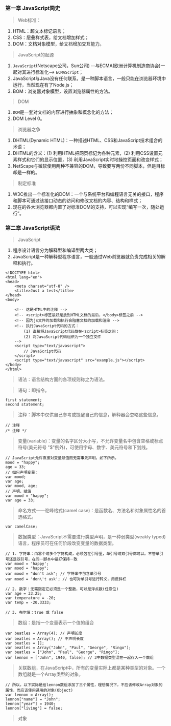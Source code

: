 ### 第一章 JavaScript简史

> Web标准：

1. HTML：超文本标记语言；
2. CSS：层叠样式表，给文档增加样式；
3. DOM：文档对象模型，给文档增加交互能力。

> JavaScript的起源

1. `JavaScript`(Netscape公司，Sun公司) --与ECMA(欧洲计算机制造商协会)一起对其进行标准化--> `ECMAScript`；
2. JavaScript与Java没有任何联系，是一种脚本语言，一般只能在浏览器环境中运行，当然现在有了Node.js；
3. BOM：浏览器对象模型，设置浏览器属性的方法。

> DOM

1. `DOM`是一套对文档的内容进行抽象和概念化的方法；
2. DOM Level 0。

> 浏览器之争

1. DHTML(Dynamic HTML)：一种描述HTML、CSS和JavaScript技术组合的术语；
2. DHTML的含义：(1) 利用HTML把网页标记为各种元素，(2) 利用CSS设置元素样式和它们的显示位置，(3) 利用JavaScript实时地操控页面和改变样式；
3. NetScape与微软使用两种不兼容的DOM，导致要写两份不同脚本，但是目标却是一样的。

> 制定标准

1. W3C推出一个标准化的DOM：一个与系统平台和编程语言无关的接口，程序和脚本可通过该接口动态的访问和修改文档的内容、结构和样式；
2. 现在的各大浏览器都内置了对标准DOM的支持，可以实现“编写一次，随处运行”。

### 第二章 JavaScript语法
> JavaScript

1. 程序设计语言分为解释型和编译型两大类；
2. JavaScript是一种解释型程序语言，一般通过Web浏览器就负责完成相关的解释和执行。
```
<!DOCTYPE html>
<html lang="en">
<head>
    <meta charset="utf-8" />
    <title>Just a test</title>
</head>
<body>

    <!-- 这是HTML中的注释 -->
    <!-- <script>标签最好是放到HTML文档的最后，</body>标签之前 -->
    <!-- 因为js文件的加载和执行会阻塞文档的加载和渲染 -->
    <!-- 执行JavaScript代码的方式：
        (1) 直接将JavaScript代码放在<script>标签之间；
        (2) 将JavaScript代码组织为一个独立文件
    -->
    <script type="text/javascript">
        // JavaScript代码
    </script>
    <script type="text/javascript" src="example.js"></script>
</body>
</html>

```

> 语法：语言结构方面的各项规则称之为语法。

> 语句：即指令。

```
first statement;
second statement;
```
> 注释：脚本中仅供自己参考或提醒自己的信息，解释器会忽略这些信息。

```
// 注释
/* 注释 */
```
> 变量(variable)：变量的名字区分大小写，不允许变量名中包含空格或标点符号(美元符号 "$"例外)，可使用字母、数字、美元符号和下划线。

```
// JavaScript允许直接对变量赋值而无需事先声明，如下所示。
mood = "happy";
age = 33;
// 如何声明变量：
var mood;
var age;
var mood, age;
// 声明，赋值
var mood = "happy";
var age = 33;
```

> 命名方式——驼峰格式(camel case)：是函数名、方法名和对象属性名的首选格式。

```
var camelCase;
```
> 数据类型：JavaScript不需要进行类型声明，是一种弱类型(weakly typed)语言，程序员可在任何阶段改变变量的数据类型。

```
// 1. 字符串：由零个或多个字符构成，必须包在引号里，单引号或双引号都可以。不管单引号还是双引号，在同一脚本中最好保持一致
var mood = 'happy';
var mood = "happy";
var mood = "don't ask"; // 字符串中包含单引号
var mood = 'don\'t ask'; // 也可对单引号进行转义，用反斜杠

// 2. 数字：无需限定它必须是一个整数，可以是浮点数(任意位)
var age = 33.25;
var temperature = -20;
var temp = -20.3333;

// 3. 布尔值：true 或 false
```

>  数组：是指一个变量表示一个值的组合

```
var beatles = Array(4); // 声明长度
var beatles = Array(); // 不声明长度
var beatles = [];
var beatles = Array("John", "Paul", "George", "Ringo");
var beatles = ["John", "Paul", "George", "Ringo"];
var lennon = ["John", 1940, false]; // 3中数据类型混在一起存入一个数组
```

> 关联数组，在JavaScript中，所有的变量实际上都是某种类型的对象。一个数组就是一个Array类型的对象。

```
// 所以，以下实际是给lennon数组添加了三个属性，理想情况下，不应该修改Array对象的属性，而应该使用通用的对象(Object)
var lennon = Array();
lennon["name"] = "John";
lennon["year"] = 1940;
lennon["living"] = false;
```

> 对象
